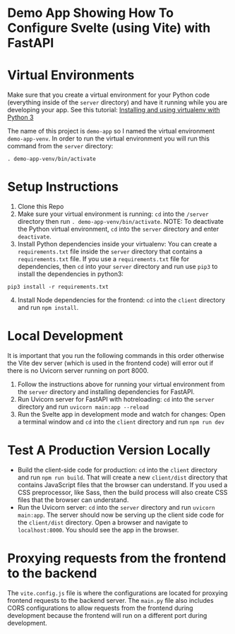 # Demo App Showing How To Configure Svelte (using Vite) with FastAPI

# Virtual Environments
Make sure that you create a virtual environment for your Python code (everything inside of the `server` directory) and have it running while you are developing your app. See this tutorial: [Installing and using virtualenv with Python 3](https://help.dreamhost.com/hc/en-us/articles/115000695551-Installing-and-using-virtualenv-with-Python-3)

The name of this project is `demo-app` so I named the virtual environment `demo-app-venv`. In order to run the virtual environment you will run this command from the `server` directory:
```
. demo-app-venv/bin/activate
```

# Setup Instructions
1. Clone this Repo
2. Make sure your virtual environment is running: `cd` into the `/server` directory then run `. demo-app-venv/bin/activate`. NOTE: To deactivate the Python virtual environment, `cd` into the `server` directory and enter `deactivate`.
3. Install Python dependencies inside your virtualenv:
You can create a `requirements.txt` file inside the `server` directory that contains a `requirements.txt` file. If you use a `requirements.txt` file for dependencies, then `cd` into your `server` directory and run use `pip3` to install the dependencies in python3:
```
pip3 install -r requirements.txt
```
4. Install Node dependencies for the frontend: `cd` into the `client` directory and run `npm install`.


# Local Development
It is important that you run the following commands in this order otherwise the Vite dev server (which is used in the frontend code) will error out if there is no Uvicorn server running on port 8000.
1. Follow the instructions above for running your virtual environment from the `server` directory and installing dependencies for FastAPI.
2. Run Uvicorn server for FastAPI with hotreloading: `cd` into the `server` directory and run `uvicorn main:app --reload`
3. Run the Svelte app in development mode and watch for changes: Open a terminal window and `cd` into the `client` directory and run `npm run dev`


# Test A Production Version Locally
* Build the client-side code for production: `cd` into the `client` directory and run `npm run build`. That will create a new `client/dist` directory that contains JavaScript files that the browser can understand. If you used a CSS preprocessor, like Sass, then the build process will also create CSS files that the browser can understand.
* Run the Uvicorn server: `cd` into the `server` directory and run `uvicorn main:app`. The server should now be serving up the client side code for the `client/dist` directory. Open a browser and navigate to `localhost:8000`. You should see the app in the browser.


# Proxying requests from the frontend to the backend
The `vite.config.js` file is where the configurations are located for proxying frontend requests to the backend server. The `main.py` file also includes CORS configurations to allow requests from the frontend during development because the frontend will run on a different port during development.